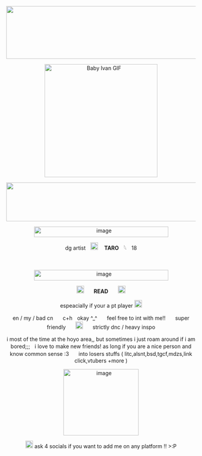 <p align="center"><img width="1280" height="140" alt="image" src="https://github.com/user-attachments/assets/e2840018-876a-4674-a8f2-ccba68e52b5e" />



  
<p align="center">
  <img src="https://media.tenor.com/NVhvN7vO3HEAAAAi/baby-ivan-baby-ivan-alnst.gif" alt="Baby Ivan GIF" width="300">

<p align ="center"> <img width="1280" height="103" alt="image" src="https://github.com/user-attachments/assets/2c6b7883-17d5-4cb5-9ec4-cc74acc9b138" />



<p align="center"><img width="357" height="28" alt="image" src="https://github.com/user-attachments/assets/d803da6e-bc21-42f8-b9da-28ccb603f464"/>

<p align="center">dg artistㅤ<img width="20" height="20" alt="image" src="https://github.com/user-attachments/assets/a9995914-e075-4201-a8e9-d95d6718dc36" />
<strong>ㅤTARO</strong>ㅤ𓆩ㅤ18</p>
<p align="center <img width="20" height="20" alt="image" src="https://github.com/user-attachments/assets/ee7fece1-b34e-403a-b2f4-d17f6f937f65" />
ㅤ
<p align="center"><img width="357" height="28" alt="image" src="https://github.com/user-attachments/assets/d803da6e-bc21-42f8-b9da-28ccb603f464" />

<p align="center"><img width="20" height="20" alt="image" src="https://github.com/user-attachments/assets/70a22f7a-a8f4-41bc-9eab-4ad9987186e0" />ㅤㅤ<strong>READ</strong>ㅤㅤ<img width="20" height="20" alt="image" src="https://github.com/user-attachments/assets/60978e1d-9bc0-4419-974a-1a704a59427f" />
<p align="center"> espeacially if your a pt player 
<img width="20" height="20" alt="image" src="https://github.com/user-attachments/assets/dd5eea1c-615b-4f2e-ab5c-5a769ef19e2f" />
  
<p align="center"> en / my / bad cnㅤㅤc+hㅤokay ^_^ㅤㅤfeel free to int with me!!ㅤㅤsuper friendlyㅤㅤ<img width="20" height="20" alt="image" src="https://github.com/user-attachments/assets/62c02aa0-014e-4e59-aa14-e345a19a3a31" />ㅤㅤstrictly dnc / heavy inspo
<p align="center">i most of the time at the hoyo area,, but sometimes i just roam around if i am bored;;;ㅤi love to make new friends! as long if you are a nice person and know common sense :3ㅤㅤinto losers stuffs ( litc,alsnt,bsd,tgcf,mdzs,link click,vtubers +more )
<p align="center"><img width="200" height="176" alt="image" src="https://github.com/user-attachments/assets/ece80f0e-b586-43ba-a92d-81c24bd08a0d" />
<p align="center"><img width="20" height="20" alt="image" src="https://github.com/user-attachments/assets/2f045966-7498-45ec-9a78-81161d099733" /> ask 4 socials if you want to add me on any platform !! >:P

